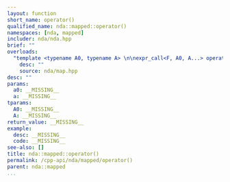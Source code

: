 ```yaml
---
layout: function
short_name: operator()
qualified_name: nda::mapped::operator()
namespaces: [nda, mapped]
includer: nda/nda.hpp
brief: ""
overloads:
  "template <typename A0, typename A> \n\nexpr_call<F, A0, A...> operator()(A0 && a0, A &&... a)  const":
    desc: ""
    source: nda/map.hpp
desc: ""
params:
  a0: __MISSING__
  a: __MISSING__
tparams:
  A0: __MISSING__
  A: __MISSING__
return_value: __MISSING__
example:
  desc: __MISSING__
  code: __MISSING__
see-also: []
title: nda::mapped::operator()
permalink: /cpp-api/nda/mapped/operator()
parent: nda::mapped
...
```


